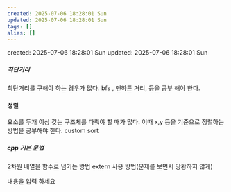 ```yaml
---
created: 2025-07-06 18:28:01 Sun
updated: 2025-07-06 18:28:01 Sun
tags: []
alias: []
---
```


created: 2025-07-06 18:28:01 Sun
updated: 2025-07-06 18:28:01 Sun

##### 최단거리
최단거리를 구해야 하는 경우가 많다.
bfs , 맨하튼 거리, 등을 공부 해야 한다.


#### 정렬
요소를 두개 이상 갖는 구조체를 다뤄야 할 때가 많다.
이때 x,y 등을 기준으로 정렬하는 방법을 공부해야 한다. custom sort


##### cpp 기본 문법
2차원 배열을 함수로 넘기는 방법
extern 사용 방법(문제를 보면서 당황하지 않게)






내용을 입력 하세요